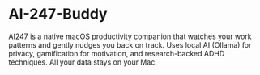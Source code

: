 # AI-247-Buddy
AI247 is a native macOS productivity companion that watches your work patterns and gently nudges you back on track. Uses local AI (Ollama) for   privacy, gamification for motivation, and research-backed ADHD techniques. All your data stays on your Mac.
